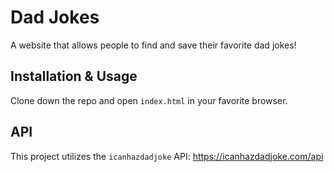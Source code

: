 # Dad Jokes

A website that allows people to find and save their favorite dad jokes!

## Installation & Usage

Clone down the repo and open `index.html` in your favorite browser.

## API

This project utilizes the `icanhazdadjoke` API:
https://icanhazdadjoke.com/api
